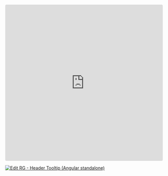 <ClientOnly>
<iframe src="https://codesandbox.io/embed/yz77gy?view=preview&module=%2Fsrc%2Fapp%2Fapp.component.ts&hidenavigation=1"
     style="width:100%; height: 500px; border:0; border-radius: 4px; overflow:hidden;"
     title="RG - Header Tooltip (Angular standalone)"
     allow="accelerometer; ambient-light-sensor; camera; encrypted-media; geolocation; gyroscope; hid; microphone; midi; payment; usb; vr; xr-spatial-tracking"
     sandbox="allow-forms allow-modals allow-popups allow-presentation allow-same-origin allow-scripts"
   ></iframe>
</ClientOnly>

[![Edit RG - Header Tooltip (Angular standalone)](https://codesandbox.io/static/img/play-codesandbox.svg)](https://codesandbox.io/p/sandbox/rg-header-tooltip-angular-standalone-yz77gy)
